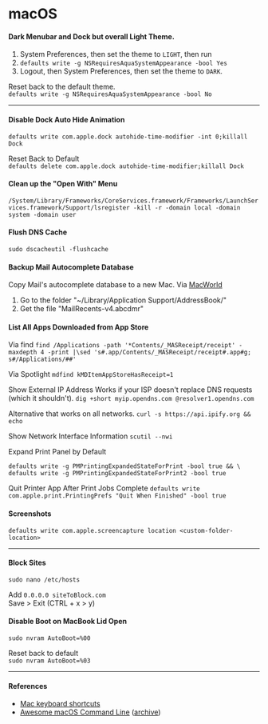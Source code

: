 # macOS

#### Dark Menubar and Dock but overall Light Theme.

1. System Preferences, then set the theme to `LIGHT`, then run
2. `defaults write -g NSRequiresAquaSystemAppearance -bool Yes`
3. Logout, then System Preferences, then set the theme to `DARK`.

Reset back to the default theme.\
`defaults write -g NSRequiresAquaSystemAppearance -bool No`

---
#### Disable Dock Auto Hide Animation

`defaults write com.apple.dock autohide-time-modifier -int 0;killall Dock`

Reset Back to Default\
`defaults delete com.apple.dock autohide-time-modifier;killall Dock`

#### Clean up the "Open With" Menu
`/System/Library/Frameworks/CoreServices.framework/Frameworks/LaunchServices.framework/Support/lsregister -kill -r -domain local -domain system -domain user`

#### Flush DNS Cache

`sudo dscacheutil -flushcache`

#### Backup Mail Autocomplete Database

Copy Mail's autocomplete database to a new Mac. Via [MacWorld](http://www.macworld.com/article/162910/2011/10/copy_mails_autocomplete_database_to_a_new_mac.html)

1. Go to the folder "~/Library/Application Support/AddressBook/"
2. Get the file "MailRecents-v4.abcdmr"

#### List All Apps Downloaded from App Store

Via find
`find /Applications -path '*Contents/_MASReceipt/receipt' -maxdepth 4 -print |\sed 's#.app/Contents/_MASReceipt/receipt#.app#g; s#/Applications/##'`

Via Spotlight
`mdfind kMDItemAppStoreHasReceipt=1`

Show External IP Address
Works if your ISP doesn't replace DNS requests (which it shouldn't).
`dig +short myip.opendns.com @resolver1.opendns.com`

Alternative that works on all networks.
`curl -s https://api.ipify.org && echo`

Show Network Interface Information
`scutil --nwi`

Expand Print Panel by Default
```
defaults write -g PMPrintingExpandedStateForPrint -bool true && \
defaults write -g PMPrintingExpandedStateForPrint2 -bool true
```

Quit Printer App After Print Jobs Complete
`defaults write com.apple.print.PrintingPrefs "Quit When Finished" -bool true`

#### Screenshots

`defaults write com.apple.screencapture location <custom-folder-location>`

---
#### Block Sites

`sudo nano /etc/hosts`

Add `0.0.0.0 siteToBlock.com`\
Save > Exit (CTRL + x > y)

#### Disable Boot on MacBook Lid Open

`sudo nvram AutoBoot=%00`

Reset back to default\
`sudo nvram AutoBoot=%03`

---
#### References

- [Mac keyboard shortcuts](https://support.apple.com/en-au/HT201236)
- [Awesome macOS Command Line](https://git.herrbischoff.com/awesome-macos-command-line/about/) ([archive](https://archive.ph/PXzE7))